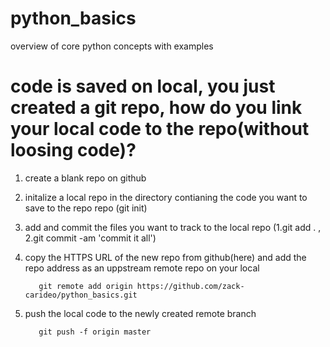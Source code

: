 # python_basics
overview of core python concepts with examples

# code is saved on local, you just created a git repo, how do you link your local code to the repo(without loosing code)? 
  1. create a blank repo on github
  2. initalize a local repo in the directory contianing the code you want to save to the repo repo (git init) 
  3. add and commit the files you want to track to the local repo (1.git add . , 2.git commit -am 'commit it all')
  4. copy the HTTPS URL of the new repo from github(here) and add the repo address as an uppstream remote repo on your local 
      ```gitbash
         git remote add origin https://github.com/zack-carideo/python_basics.git
      ```
      
  5. push the local code to the newly created remote branch 
      ```gitbash
         git push -f origin master
      ```
